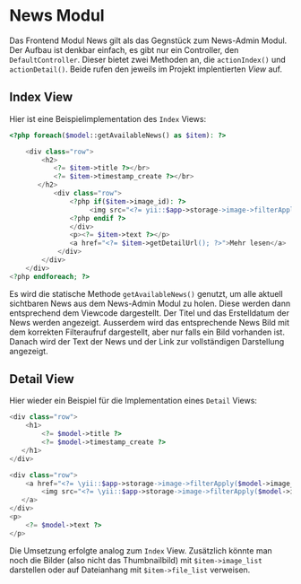 News Modul
==========
Das Frontend Modul News gilt als das Gegnstück zum News-Admin Modul. Der Aufbau ist denkbar einfach, es gibt nur ein Controller, den `DefaultController`. Dieser bietet zwei Methoden an, die `actionIndex()` und `actionDetail()`. Beide rufen den jeweils im Projekt implentierten *View* auf.

Index View
----------

Hier ist eine Beispielimplementation des `Index` Views:

```php
<?php foreach($model::getAvailableNews() as $item): ?>

    <div class="row">
	    <h2>
     	   <?= $item->title ?></br>
           <?= $item->timestamp_create ?></br>
       </h2>
	       <div class="row">
    	       <?php if($item->image_id): ?>
               		<img src="<?= yii::$app->storage->image->filterApply($item->image_id, 'gallery-image-thumbnail'); ?>" class="news__image img-thumbnail">
               <?php endif ?>
	           </div>
               <p><?= $item->text ?></p>
               <a href="<?= $item->getDetailUrl(); ?>">Mehr lesen</a>
		    </div>
        </div>
    </div>
<?php endforeach; ?>
```

Es wird die statische Methode `getAvailableNews()` genutzt, um alle aktuell sichtbaren News aus dem News-Admin Modul zu holen. Diese werden dann entsprechend dem Viewcode dargestellt. Der Titel und das Erstelldatum der News werden angezeigt. Ausserdem wird das entsprechende News Bild mit dem korrekten Filteraufruf dargestellt, aber nur falls ein Bild vorhanden ist.   Danach wird der Text der News und der Link zur vollständigen Darstellung angezeigt.

Detail View
-----------

Hier wieder ein Beispiel für die Implementation eines `Detail` Views:

```php
<div class="row">
	<h1>
    	<?= $model->title ?>
        <?= $model->timestamp_create ?>
   </h1>
</div>

<div class="row">
	<a href="<?= \yii::$app->storage->image->filterApply($model->image_id, 'lightbox'); ?>">
    	<img src="<?= \yii::$app->storage->image->filterApply($model->image_id, 'large-crop'); ?>" />
   </a>
</div>
<p>
	<?= $model->text ?>
</p>
```

Die Umsetzung erfolgte analog zum `Index` View. Zusätzlich könnte man noch die Bilder (also nicht das Thumbnailbild) mit `$item->image_list` darstellen oder auf Dateianhang mit `$item->file_list` verweisen.


